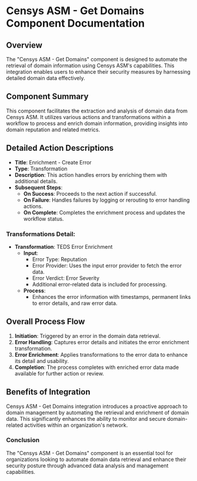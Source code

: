 # Censys ASM - Get Domains Component Documentation

## Overview
The "Censys ASM - Get Domains" component is designed to automate the retrieval of domain information using Censys ASM's capabilities. This integration enables users to enhance their security measures by harnessing detailed domain data effectively.

## Component Summary
This component facilitates the extraction and analysis of domain data from Censys ASM. It utilizes various actions and transformations within a workflow to process and enrich domain information, providing insights into domain reputation and related metrics.

## Detailed Action Descriptions
- **Title**: Enrichment - Create Error
- **Type**: Transformation
- **Description**: This action handles errors by enriching them with additional details.
- **Subsequent Steps**:
  - **On Success**: Proceeds to the next action if successful.
  - **On Failure**: Handles failures by logging or rerouting to error handling actions.
  - **On Complete**: Completes the enrichment process and updates the workflow status.

### Transformations Detail:
- **Transformation**: TEDS Error Enrichment
  - **Input**:
    - Error Type: Reputation
    - Error Provider: Uses the input error provider to fetch the error data.
    - Error Verdict: Error Severity
    - Additional error-related data is included for processing.
  - **Process**:
    - Enhances the error information with timestamps, permanent links to error details, and raw error data.

## Overall Process Flow
1. **Initiation**: Triggered by an error in the domain data retrieval.
2. **Error Handling**: Captures error details and initiates the error enrichment transformation.
3. **Error Enrichment**: Applies transformations to the error data to enhance its detail and usability.
4. **Completion**: The process completes with enriched error data made available for further action or review.

## Benefits of Integration
Censys ASM - Get Domains integration introduces a proactive approach to domain management by automating the retrieval and enrichment of domain data. This significantly enhances the ability to monitor and secure domain-related activities within an organization's network.

### Conclusion
The "Censys ASM - Get Domains" component is an essential tool for organizations looking to automate domain data retrieval and enhance their security posture through advanced data analysis and management capabilities.

